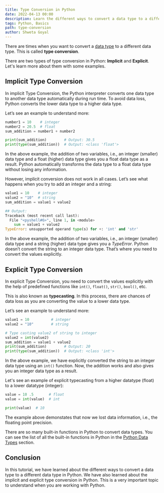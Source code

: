 ```yaml
---
title: Type Conversion in Python
date: 2022-04-13 00:00
description: Learn the different ways to convert a data type to a different data type in Python.
tags: Python, Basics
path: type-conversion
author: Shweta Goyal
---
```


There are times when you want to convert a [data type](https://docs.python.org/3/library/datatypes.html) to a different data type. This is called **type conversion**.

There are two types of type conversion in Python: **Implicit** and **Explicit**. Let's learn more about them with some examples.

## Implicit Type Conversion

In implicit Type Conversion, the Python interpreter converts one data type to another data type automatically during run time. To avoid data loss, Python converts the lower data type to a higher data type.

Let’s see an example to understand more:

```python
number1 = 10    # integer
number2 = 20.5  # float
sum_addition = number1 + number2

print(sum_addition)        # Output: 30.5
print(type(sum_addition))  # Output: <class 'float'>
```

In the above example, the addition of two variables, i.e., an integer (smaller) data type and a float (higher) data type gives you a float data type as a result. Python automatically transforms the data type to a float data type without losing any information.

However, implicit conversion does not work in all cases. Let’s see what happens when you try to add an integer and a string:

```python
value1 = 10    # integer
value2 = "10"  # string
sum_addition = value1 + value2

## Output:
Traceback (most recent call last):
  File "<pyshell#6>", line 1, in <module>
    sum = value1 + value2
TypeError: unsupported operand type(s) for +: 'int' and 'str'
```

In the above example, the addition of two variables, i.e., an integer (smaller) data type and a string (higher) data type gives you a *TypeError*. Python doesn’t convert the string to an integer data type. That’s where you need to convert the values explicitly.

## Explicit Type Conversion

In explicit Type Conversion, you need to convert the values explicitly with the help of predefined functions like `int()`, `float()`, `str()`, `bool()`, etc.

This is also known as **typecasting**. In this process, there are chances of data loss as you are converting the value to a lower data type.

Let’s see an example to understand more:

```python
value1 = 10          # integer
value2 = "10"        # string

# Type casting value2 of string to integer
value2 = int(value2)
sum_addition = value1 + value2
print(sum_addition)        # Output: 20
print(type(sum_addition))  # Output: <class 'int'>
```

In the above example, we have explicitly converted the string to an integer data type using an `int()` function. Now, the addition works and also gives you an integer data type as a result.

Let's see an example of explicit typecasting from a higher datatype (float) to a lower datatype (integer):

```python
value = 10 .5       # float
value = int(value)  # int

print(value)  # 10
```

The example above demonstates that now we lost data information, i.e., the floating point precision.

There are so many built-in functions in Python to convert data types. You can see the list of all the built-in functions in Python in the [Python Data Types](https://docs.python.org/3/library/functions.html) section.

## Conclusion

In this tutorial, we have learned about the different ways to convert a data type to a different data type in Python. We have also learned about the implicit and explicit type conversion in Python. This is a very important topic to understand when you are working with Python.
